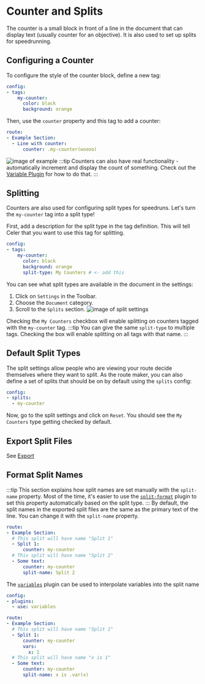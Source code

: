 # Counter and Splits
The counter is a small block in front of a line in the document that can display
text (usually counter for an objective). It is also used to set up splits for speedrunning.

## Configuring a Counter
To configure the style of the counter block, define a new tag:
```yaml
config:
- tags:
    my-counter:
      color: black
      background: orange
```
Then, use the `counter` property and this tag to add a counter:
```yaml
route:
- Example Section:
  - Line with counter:
      counter: .my-counter(woooo)
```
![image of example](https://cdn.discordapp.com/attachments/951389021114871819/1180399432722821171/image.png?ex=657d47a3&is=656ad2a3&hm=9f05ea0f94c21925c9b5d461b5b890f983d3106d229bb46bdd9bef8ef5e322c7&)
:::tip
Counters can also have real functionality - automatically increment and display the count of something.
Check out the [Variable Plugin](../plugin/variables.md) for how to do that.
:::

## Splitting
Counters are also used for configuring split types for speedruns. Let's turn the
`my-counter` tag into a split type!

First, add a description for the split type in the tag definition. This will tell
Celer that you want to use this tag for splitting.
```yaml
config:
- tags:
    my-counter:
      color: black
      background: orange
      split-type: My Counters # <- add this
```

You can see what split types are available in the document in the settings:
1. Click on <FluentIcon name="Settings20Regular" /> `Settings` in the Toolbar.
2. Choose the <FluentIcon name="Document20Regular" /> `Document` category.
3. Scroll to the `Splits` section.
![image of split settings](https://cdn.discordapp.com/attachments/951389021114871819/1180401223254413352/image.png?ex=657d494e&is=656ad44e&hm=5d7fadf0a7d41a3141d310dc207f79e4ff41465064e5cfb7fd036e108561e0b9&)

Checking the `My Counters` checkbox will enable splitting on counters tagged with the `my-counter`
tag.
:::tip
You can give the same `split-type` to multiple tags. Checking the box will enable splitting on all tags with that name.
:::

## Default Split Types
The split settings allow people who are viewing your route decide themselves where
they want to split. As the route maker, you can also define a set of splits that should be
on by default using the `splits` config:

```yaml
config:
- splits:
  - my-counter
```

Now, go to the split settings and click on `Reset`. You should see the `My Counters` type getting checked by default.

## Export Split Files
See [Export](../export.md)

## Format Split Names
:::tip
This section explains how split names are set manually with the `split-name` property.
Most of the time, it's easier to use the [`split-format`](../plugin/split-format.md) plugin
to set this property automatically based on the split type.
:::
By default, the split names in the exported split files are the same as the primary text of the line.
You can change it with the `split-name` property.

```yaml
route:
- Example Section:
  # This split will have name "Split 1"
  - Split 1: 
      counter: my-counter
  # This split will have name "Split 2"
  - Some text:
      counter: my-counter
      split-name: Split 2
```

The [`variables`](../plugin/variables.md) plugin can be used to interpolate variables into the split name

```yaml
config:
- plugins:
  - use: variables

route:
- Example Section:
  # This split will have name "Split 1"
  - Split 1: 
      counter: my-counter
      vars:
        x: 1
  # This split will have name "x is 1"
  - Some text:
      counter: my-counter
      split-name: x is .var(x)
```
